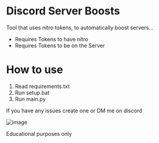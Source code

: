 # Discord Server Boosts
Tool that uses nitro tokens, to automatically boost servers...

- Requires Tokens to have nitro
- Requires Tokens to be on the Server

# How to use
1. Read requirements.txt
2. Run setup.bat
3. Run main.py

If you have any issues create one or DM me on discord

![image](https://user-images.githubusercontent.com/63415260/172019943-8945bed7-5335-4527-a67d-fc095d299cf0.png)

Educational purposes only
